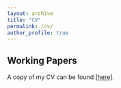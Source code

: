 ```yaml
---
layout: archive
title: "CV"
permalink: /cv/
author_profile: true
---
```



## Working Papers

A copy of my CV can be found [[here]](https://rosakleinman.github.io/files/RosaKleinman_CV.pdf).

